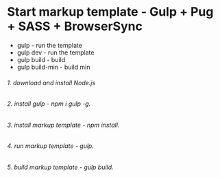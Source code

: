 # Start markup template - Gulp + Pug + SASS  + BrowserSync

- gulp - run the template
- gulp dev - run the template
- gulp build - build
- gulp build-min - build min

###### 1. download and install Node.js
###### 2. install gulp - npm i gulp -g.
###### 3. install markup template - npm install.
###### 4. run markup template - gulp.
###### 5. build markup template - gulp build.